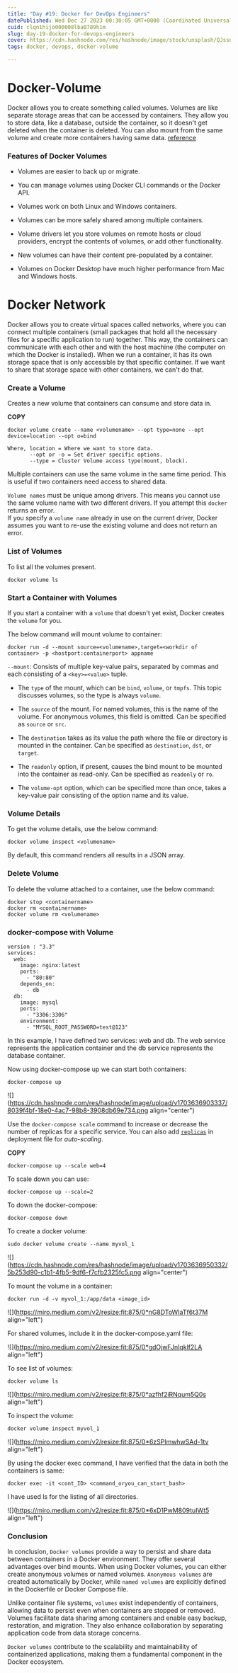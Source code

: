 ```yaml
---
title: "Day #19: Docker for DevOps Engineers"
datePublished: Wed Dec 27 2023 00:30:05 GMT+0000 (Coordinated Universal Time)
cuid: clqn1hijo000008lba0789h1m
slug: day-19-docker-for-devops-engineers
cover: https://cdn.hashnode.com/res/hashnode/image/stock/unsplash/QJssnBZfqmQ/upload/6508b2d1b1a0143ad23eb1884674dfd7.jpeg
tags: docker, devops, docker-volume

---
```


# Docker-Volume

Docker allows you to create something called volumes. Volumes are like separate storage areas that can be accessed by containers. They allow you to store data, like a database, outside the container, so it doesn't get deleted when the container is deleted. You can also mount from the same volume and create more containers having same data. [reference](https://docs.docker.com/storage/volumes/)

### **Features of Docker Volumes**

* Volumes are easier to back up or migrate.
    
* You can manage volumes using Docker CLI commands or the Docker API.
    
* Volumes work on both Linux and Windows containers.
    
* Volumes can be more safely shared among multiple containers.
    
* Volume drivers let you store volumes on remote hosts or cloud providers, encrypt the contents of volumes, or add other functionality.
    
* New volumes can have their content pre-populated by a container.
    
* Volumes on Docker Desktop have much higher performance from Mac and Windows hosts.
    

# Docker Network

Docker allows you to create virtual spaces called networks, where you can connect multiple containers (small packages that hold all the necessary files for a specific application to run) together. This way, the containers can communicate with each other and with the host machine (the computer on which the Docker is installed). When we run a container, it has its own storage space that is only accessible by that specific container. If we want to share that storage space with other containers, we can't do that.

### **Create a Volume**

Creates a new volume that containers can consume and store data in.

**COPY**

```plaintext
docker volume create --name <volumename> --opt type=none --opt device=location --opt o=bind

Where, location = Where we want to store data.
       --opt or -o = Set driver specific options.
       --type = Cluster Volume access type(mount, block).
```

Multiple containers can use the same volume in the same time period. This is useful if two containers need access to shared data.

`Volume names` must be unique among drivers. This means you cannot use the same volume name with two different drivers. If you attempt this `docker` returns an error.  
If you specify a `volume name` already in use on the current driver, Docker assumes you want to re-use the existing volume and does not return an error.

### **List of Volumes**

To list all the volumes present.

```plaintext
docker volume ls
```

### **Start a Container with Volumes**

If you start a container with a `volume` that doesn't yet exist, Docker creates the `volume` for you.

The below command will mount volume to container:

```plaintext
docker run -d --mount source=<volumename>,target=<workdir of container> -p <hostport:containerport> appname
```

`--mount`: Consists of multiple key-value pairs, separated by commas and each consisting of a `<key>=<value>` tuple.

* The `type` of the mount, which can be `bind`, `volume`, or `tmpfs`. This topic discusses volumes, so the type is always `volume`.
    
* The `source` of the mount. For named volumes, this is the name of the volume. For anonymous volumes, this field is omitted. Can be specified as `source` or `src`.
    
* The `destination` takes as its value the path where the file or directory is mounted in the container. Can be specified as `destination`, `dst`, or `target`.
    
* The `readonly` option, if present, causes the bind mount to be mounted into the container as read-only. Can be specified as `readonly` or `ro`.
    
* The `volume-opt` option, which can be specified more than once, takes a key-value pair consisting of the option name and its value.
    

### **Volume Details**

To get the volume details, use the below command:

```plaintext
docker volume inspect <volumename>
```

By default, this command renders all results in a JSON array.

### **Delete Volume**

To delete the volume attached to a container, use the below command:

```plaintext
docker stop <containername>
docker rm <containername>
docker volume rm <volumename>
```

### **docker-compose with Volume**

```plaintext
version : "3.3"
services:
  web:
    image: nginx:latest
    ports:
      - "80:80"
    depends_on:
      - db
  db:
    image: mysql
    ports:
      - "3306:3306"
    environment:
      - "MYSQL_ROOT_PASSWORD=test@123"
```

In this example, I have defined two services: web and db. The web service represents the application container and the db service represents the database container.

Now using docker-compose up we can start both containers:

```plaintext
docker-compose up
```

![](https://cdn.hashnode.com/res/hashnode/image/upload/v1703636903337/8039f4bf-18e0-4ac7-98b8-3908db69e734.png align="center")

Use the `docker-compose scale` command to increase or decrease the number of replicas for a specific service. You can also add [`replicas`](https://stackoverflow.com/questions/63408708/how-to-scale-from-within-docker-compose-file) in deployment file for *auto-scaling*.

**COPY**

```plaintext
docker-compose up --scale web=4
```

To scale down you can use:

```plaintext
docker-compose up --scale=2
```

To down the docker-compose:

```plaintext
docker-compose down
```

To create a docker volume:

```plaintext
sudo docker volume create --name myvol_1
```

![](https://cdn.hashnode.com/res/hashnode/image/upload/v1703636950332/5b253d90-c1b1-4fb5-9df6-f7cfb2325fc5.png align="center")

To mount the volume in a container:

```plaintext
docker run -d -v myvol_1:/app/data <image_id>
```

![](https://miro.medium.com/v2/resize:fit:875/0*nG8DToWIaTf6t37M align="left")

For shared volumes, include it in the docker-compose.yaml file:

![](https://miro.medium.com/v2/resize:fit:875/0*gdOjwFJnIqklf2LA align="left")

To see list of volumes:

```plaintext
docker volume ls
```

![](https://miro.medium.com/v2/resize:fit:875/0*azfhf2iRNqum5Q0s align="left")

To inspect the volume:

```plaintext
docker volume inspect myvol_1
```

![](https://miro.medium.com/v2/resize:fit:875/0*6zSPlmwhwSAd-1tv align="left")

By using the docker exec command, I have verified that the data in both the containers is same:

```plaintext
docker exec -it <cont_ID> <command_oryou_can_start_bash>
```

I have used ls for the listing of all directories.

![](https://miro.medium.com/v2/resize:fit:875/0*6xD1PwM809tuIWt5 align="left")

### **Conclusion**

In conclusion, `Docker volumes` provide a way to persist and share data between containers in a Docker environment. They offer several advantages over bind mounts. When using Docker volumes, you can either create anonymous volumes or named volumes. `Anonymous volumes` are created automatically by Docker, while `named volumes` are explicitly defined in the Dockerfile or Docker Compose file.

Unlike container file systems, `volumes` exist independently of containers, allowing data to persist even when containers are stopped or removed. Volumes facilitate data sharing among containers and enable easy backup, restoration, and migration. They also enhance collaboration by separating application code from data storage concerns.

`Docker volumes` contribute to the scalability and maintainability of containerized applications, making them a fundamental component in the Docker ecosystem.